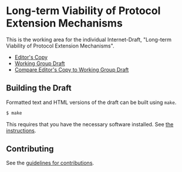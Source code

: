 # Long-term Viability of Protocol Extension Mechanisms

This is the working area for the individual Internet-Draft, "Long-term Viability of Protocol Extension Mechanisms".

* [Editor's Copy](https://martinthomson.github.io/use-it-or-lose-it/#go.draft-thomson-use-it-or-lose-it.html)
* [Working Group Draft](https://tools.ietf.org/html/draft-thomson-use-it-or-lose-it)
* [Compare Editor's Copy to Working Group Draft](https://martinthomson.github.io/use-it-or-lose-it/#go.draft-thomson-use-it-or-lose-it.diff)

## Building the Draft

Formatted text and HTML versions of the draft can be built using `make`.

```sh
$ make
```

This requires that you have the necessary software installed.  See
[the instructions](https://github.com/martinthomson/i-d-template/blob/master/doc/SETUP.md).


## Contributing

See the
[guidelines for contributions](https://github.com/martinthomson/use-it-or-lose-it/blob/master/CONTRIBUTING.md).
